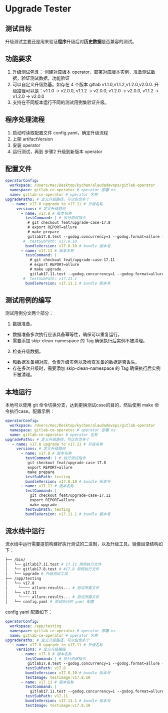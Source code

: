 # Upgrade Tester

## 测试目标

升级测试主要还是用来验证**程序**升级后对**历史数据**是否兼容的测试。

## 功能要求

1. 升级测试包含： 创建对应版本 operator，部署对应版本实例，准备测试数据，验证测试数据，功能验证
2. 可以自定义升级路基。如存在 4 个版本 gitlab v1.1.0,v1.1.2,v1.2.0,v2.0.0.  升级路径可以是：v1.1.0 -> v2.0.0, v1.1.2 -> v2.0.0, v1.2.0 -> v2.0.0, v1.1.2 -> v1.2.0 -> v2.0.0
3. 支持在不同版本运行不同的测试用例集验证升级。

## 程序处理流程

1. 启动时读取配置文件 config.yaml，确定升级流程
2. 上架 artifactVersion
3. 安装 operator
4. 运行测试，再到 步骤2 升级到新版本 operator

## 配置文件

```yaml
operatorConfig:
  workspace: /Users/mac/Desktop/kychen/alaudadevops/gitlab-operator
  namespace: gitlab-ce-operator # operator 部署 ns
  name: gitlab-ce-operator # operator 名称
upgradePaths: # 定义升级路径，可以包含多个
   - name: v17.8 upgrade to v17.11 # 升级名称
     versions: # 定义升级路经
       - name: v17.8 # 版本名称
         testCommand: | # 执行测试指令
          # git checkout feat/upgrade-case-17.8
          # export REPORT=allure
          # make prepare
          gitlab17.8.test --godog.concurrency=1 --godog.format=allure --godog.tags=@prepare --bdd.cleanup=false
        #  testSubPath: v17.8.10
         bundleVersion: v17.8.10 # bundle 版本号
       - name: v17.11 # 版本名称
         testCommand: |
           # git checkout feat/upgrade-case-17.11
           # export REPORT=allure
           # make upgrade
           gitlab17.11.test --godog.concurrency=1 --godog.format=allure --godog.tags=@upgrade --bdd.cleanup=false
        #  testSubPath: v17.11.1
         bundleVersion: v17.11.1 # bundle 版本号
```

## 测试用例的编写

测试用例分文两个部分：

1. 数据准备。

  - 数据准备多次执行应该具备幂等性，确保可以重复运行。
  - 需要添加 skip-clean-namespace 的 Tag 确保执行后实例不被清理。

2. 检查升级数据。

  - 和数据准备相对应，负责升级实例以及检查准备的数据是否丢失。
  - 存在多次升级时，需要添加 skip-clean-namespace 的 Tag 确保执行后实例不被清理。

## 本地运行

本地可以使用 git 命令切换分支，达到更换测试case的目的，然后使用 make 命令执行case。配置示例：

```yaml
operatorConfig:
  workspace: /Users/mac/Desktop/kychen/alaudadevops/gitlab-operator
  namespace: gitlab-ce-operator # operator 部署 ns
  name: gitlab-ce-operator # operator 名称
upgradePaths: # 定义升级路径，可以包含多个
   - name: v17.8 upgrade to v17.11 # 升级名称
     versions: # 定义升级路经
       - name: v17.8 # 版本名称
         testCommand: | # 执行测试指令
          git checkout feat/upgrade-case-17.8
          export REPORT=allure
          make prepare
         testSubPath: testing
         bundleVersion: v17.8.10 # bundle 版本号
       - name: v17.11 # 版本名称
         testCommand: |
           git checkout feat/upgrade-case-17.11
           export REPORT=allure
           make upgrade
         testSubPath: testing
         bundleVersion: v17.11.1 # bundle 版本号
```

## 流水线中运行

流水线中运行需要提前构建好执行测试的二进制，以及升级工具。镜像目录结构如下：

```sh
├── /bin/
│   └── gitlab17.11.test # 17.11 用例执行文件
│   └── gitlab17.8.test # #17.8 用例执行文件
│   └── upgrade # 升级测试工具
├── /app/testing
│   └── v17.8
│     └──── allure-results... # 测试所需文件
│   └── v17.11
│     └──── allure-results... # 测试所需文件
│   └── config.yaml # 测试执行的 yaml 配置
```

config yaml 配置如下：

```yaml
operatorConfig:
  workspace: /app/testing
  namespace: gitlab-ce-operator # operator 部署 ns
  name: gitlab-ce-operator # operator 名称
upgradePaths: # 定义升级路径，可以包含多个
   - name: v17.8 upgrade to v17.11 # 升级名称
     versions: # 定义升级路经
       - name: v17.8 # 版本名称
         testCommand: | # 执行测试指令
          gitlab17.8.test --godog.concurrency=1 --godog.format=allure --godog.tags=@prepare --bdd.cleanup=false
         testSubPath: v17.8
         bundleVersion: v17.8.10 # bundle 版本号
         testImage: testimage:v17.8.10
       - name: v17.11 # 版本名称
         testCommand: |
           gitlab17.11.test --godog.concurrency=1 --godog.format=allure --godog.tags=@upgrade --bdd.cleanup=false
         testSubPath: v17.11
         bundleVersion: v17.11.1 # bundle 版本号
         testImage: testimage:v17.8.10
```
